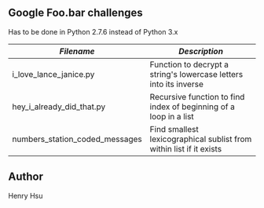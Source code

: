 ## Google Foo.bar challenges

Has to be done in Python 2.7.6 instead of Python 3.x

|             *Filename*             |                *Description*                                            |
|------------------------------------|-------------------------------------------------------------------------|
| i_love_lance_janice.py             | Function to decrypt a string's lowercase letters into its inverse       |
| hey_i_already_did_that.py          | Recursive function to find index of beginning of a loop in a list       | 
| numbers_station_coded_messages     | Find smallest lexicographical sublist from within list if it exists     |


## Author
Henry Hsu